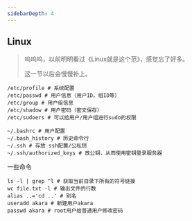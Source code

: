 ```yaml
---
sidebarDepth: 4
---
```

## Linux

> 呜呜呜，以前明明看过《Linux就是这个范》，感觉忘了好多。
>
> 这一节以后会慢慢补上。



``` shell
/etc/profile # 系统配置
/etc/passwd # 用户信息（用户ID，组ID等）
/etc/group # 用户组信息
/etc/shadow # 用户密码（密文保存）
/etc/sudoers # 可以给用户/用户组进行sudo的权限

~/.bashrc # 用户配置
~/.bash_history # 历史命令行
~/.ssh # 存放 ssh配置/公私钥
~/.ssh/authorized_keys # 放公钥，从而使用密钥登录服务器
```



一些命令

``` shell
ls -l | grep ^l # 获取当前目录下所有的符号链接
wc file.txt -l # 输出文件的行数
alias ..='cd ..' # 别名
useradd akara # 新建用户akara
passwd akara # root用户给普通用户修改密码
```
